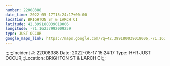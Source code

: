 ```yaml
---
number: 22008388
date_time: 2022-05-17T15:24:17+00:00
location: BRIGHTON ST & LARCH CI
latitude: 42.399180039018006
longitude: -71.16237992009259
type: JUST OCCUR
google_maps_link: https://maps.google.com/?q=42.399180039018006,-71.16237992009259
---
```


;;;;;;Incident #: 22008388   Date: 2022-05-17 15:24:17   Type: H+R JUST OCCUR;;;Location: BRIGHTON ST & LARCH CI;;;
